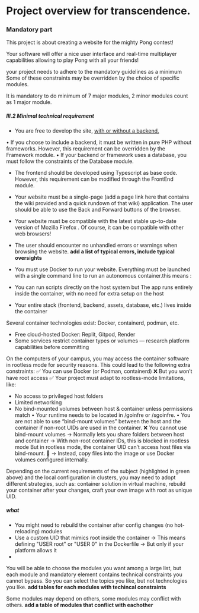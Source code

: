 
# Project overview for transcendence.

### Mandatory part
This project is about creating a website for the mighty Pong contest!

Your software will offer a nice user interface and real-time multiplayer capabilities allowing
to play Pong with all your friends!

your project needs to adhere to the mandatory guidelines as a minimum
Some of these constraints may be overridden by the choice of specific
modules.

It is mandatory to do minimum of 7 major modules, 2 minor modules count as 1 major module.
##### III.2 Minimal technical requirement

- You are free to develop the site, [with or without a backend.](with_without_backend.md)

• If you choose to include a backend, it must be written in pure PHP without
frameworks. However, this requirement can be overridden by the Framework
module.
• If your backend or framework uses a database, you must follow the constraints
of the Database module.

- The frontend should be developed using Typescript as base code. However, this
requirement can be modified through the FrontEnd module.

- Your website must be a single-page (add a page link here that contains the wiki provided and a quick rundown of that wiki) application. The user should be able to use the
Back and Forward buttons of the browser.

- Your website must be compatible with the latest stable up-to-date version of
Mozilla Firefox . Of course, it can be compatible with other web browsers!

- The user should encounter no unhandled errors or warnings when browsing the
website. **add a list of typical errors, include typical oversights**

- You must use Docker to run your website. Everything must be launched with a
single command line to run an autonomous container.this means :
- You can run scripts directly on the host system but The app runs entirely inside the container, with no need for extra setup on the host
- Your entire stack (frontend, backend, assets, database, etc.) lives inside the container

Several container technologies exist: Docker, containerd, podman,
etc.
- Free cloud-hosted Docker: Replit, Gitpod, Render
- Some services restrict container types or volumes — research platform capabilities before committing

On the computers of your campus, you may access the container
software in rootless mode for security reasons. This could lead to
the following extra constraints:
✅ You can use Docker (or Podman, containerd)
❌ But you won’t have root access
✅ Your project must adapt to rootless-mode limitations, like:
- No access to privileged host folders
- Limited networking
- No bind-mounted volumes between host & container unless permissions match
• Your runtime needs to be located in /goinfre or /sgoinfre.
• You are not able to use “bind-mount volumes” between the host
and the container if non-root UIDs are used in the container.
❌ You cannot use bind-mount volumes → Normally lets you share folders between host and container → With non-root container IDs, this is blocked in rootless mode
But in rootless mode, the container UID can’t access host files via bind-mount. 🧠 → Instead, copy files into the image or use Docker volumes configured internally.


Depending on the current requirements of the subject (highlighted in
green above) and the local configuration in clusters, you may need to
adopt different strategies, such as: container solution in virtual
machine, rebuild your container after your changes, craft your own
image with root as unique UID.
##### what
- You might need to rebuild the container after config changes (no hot-reloading) 
modules
- Use a custom UID that mimics root inside the container → This means defining "USER root" or "USER 0" in the Dockerfile → But only if your platform allows it
- 
 You will be able to choose the modules you want among a large list, but each module and mandatory element contains technical constraints you cannot bypass. So you can select the topics you like, but not technologies you like. **add tables for each modules with techincal constraints**

Some modules may depend on others, some modules may conflict with
others. **add a table of modules that conflict with eachother**
